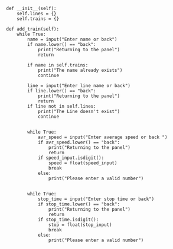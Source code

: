 

    def __init__(self):
        self.lines = {}
        self.trains = {}

    def add_train(self):
        while True:
            name = input("Enter name or back")
            if name.lower() == "back":
                print("Returning to the panel")
                return

            if name in self.trains:
                print("The name already exists")
                continue

            line = input("Enter line name or back")
            if line.lower() == "back":
                print("Returning to the panel")
                return
            if line not in self.lines:
                print("The Line doesn't exist")
                continue


            while True:
                avr_speed = input("Enter average speed or back ")
                if avr_speed.lower() == "back":
                    print("Returning to the panel")
                    return
                if speed_input.isdigit():
                    speed = float(speed_input)
                    break
                else:
                    print("Please enter a valid number")

            
            while True:
                stop_time = input("Enter stop time or back")
                if stop_time.lower() == "back":
                    print("Returning to the panel")
                    return
                if stop_time.isdigit():
                    stop = float(stop_input)
                    break
                else:
                    print("Please enter a valid number")